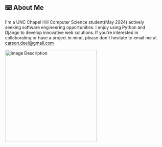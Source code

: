 ## ⌨️ About Me
I'm a UNC Chapel Hill Computer Science student(May 2024) actively seeking software engineering opportunities. I enjoy using Python and Django to develop innovative web solutions. If you're interested in collaborating or have a project in mind, please don't hesitate to email me at carson.deel@gmail.com

<img src="https://wakatime.com/share/@018e401e-daa3-430b-8259-56945384c441/80d06bdc-a1b0-4f7b-b468-d1d17f3d910a.svg" alt="Image Description" height="300">

